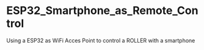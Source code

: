 # ESP32_Smartphone_as_Remote_Control
Using a ESP32 as WiFi Acces Point to control a ROLLER with a smartphone
